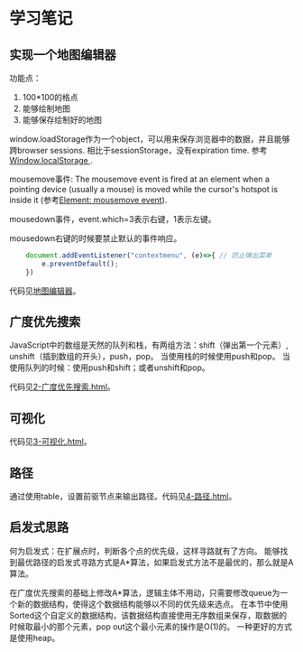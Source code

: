 # 学习笔记

## 实现一个地图编辑器
功能点：
1. 100*100的格点
2. 能够绘制地图
3. 能够保存绘制好的地图

window.loadStorage作为一个object，可以用来保存浏览器中的数据，并且能够跨browser sessions. 
相比于sessionStorage，没有expiration time. 参考[Window.localStorage
](https://developer.mozilla.org/en-US/docs/Web/API/Window/localStorage).

mousemove事件: The mousemove event is fired at an element when a pointing device (usually a mouse) is moved while the cursor's hotspot is inside it (参考[Element: mousemove event](https://developer.mozilla.org/en-US/docs/Web/API/Element/mousemove_event)).

mousedown事件，event.which=3表示右键，1表示左键。

mousedown右键的时候要禁止默认的事件响应。
```javascript
    document.addEventListener("contextmenu", (e)=>{ // 防止弹出菜单
        e.preventDefault();
    })
```

代码见[地图编辑器](1-地图编辑器.html)。

## 广度优先搜索
JavaScript中的数组是天然的队列和栈，有两组方法：shift（弹出第一个元素）, unshift（插到数组的开头），push，pop。
当使用栈的时候使用push和pop。
当使用队列的时候：使用push和shift；或者unshift和pop。

代码见[2-广度优先搜索.html](2-广度优先搜索.html)。

## 可视化
代码见[3-可视化.html](3-可视化.html)。

## 路径
通过使用table，设置前驱节点来输出路径。代码见[4-路径.html](4-路径.html)。

## 启发式思路
何为启发式：在扩展点时，判断各个点的优先级，这样寻路就有了方向。
能够找到最优路径的启发式寻路方式是A*算法，如果启发式方法不是最优的，那么就是A算法。

在广度优先搜索的基础上修改A*算法，逻辑主体不用动，只需要修改queue为一个新的数据结构，使得这个数据结构能够以不同的优先级来选点。
在本节中使用Sorted这个自定义的数据结构，该数据结构直接使用无序数组来保存，取数据的时候取最小的那个元素，pop out这个最小元素的操作是O(1)的。
一种更好的方式是使用heap。